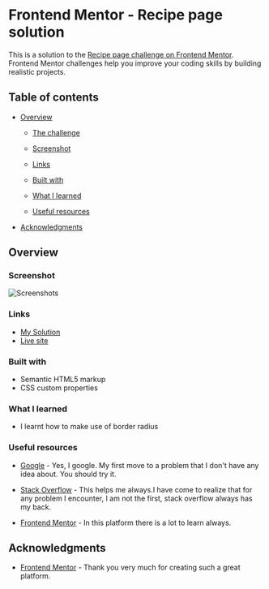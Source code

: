 # Frontend Mentor - Recipe page solution

This is a solution to the [Recipe page challenge on Frontend Mentor]( https://www.frontendmentor.io/solutions/responsive-recipe-page-using-html-and-css-I7iJ0KY_DN). Frontend Mentor challenges help you improve your coding skills by building realistic projects.

## Table of contents

- [Overview](#overview)
  - [The challenge](#the-challenge)
  - [Screenshot](#screenshot)
  - [Links](#links)

  - [Built with](#built-with)
  - [What I learned](#what-i-learned)
 
  - [Useful resources](#useful-resources)

- [Acknowledgments](#acknowledgments)

## Overview

### Screenshot

![Screenshots](/src/screenshots.png)

### Links

- [My Solution](https://github.com/ifeoluwaadegbulugbe/ifeoluwaadegbulugbeprojects.github.io)
- [Live site](https://ifeoluwaadegbulugbe.github.io/ifeoluwaadegbulugbeprojects.github.io/)


### Built with

- Semantic HTML5 markup
- CSS custom properties

### What I learned

- I learnt how to make use of border radius


### Useful resources

- [Google](https://www.google.com) - Yes, I google. My first move to a problem that I don't have any idea about. You should try it.

- [Stack Overflow](https://stackoverflow.com/) - This helps me always.I have come to realize that for any problem I encounter, I am not the first, stack overflow always has my back.


- [Frontend Mentor](https://www.frontendmentor.io/resources) - In this platform there is a lot to learn always.


## Acknowledgments

- [Frontend Mentor](https://www.frontendmentor.io/) - Thank you very much for creating such a great platform.
